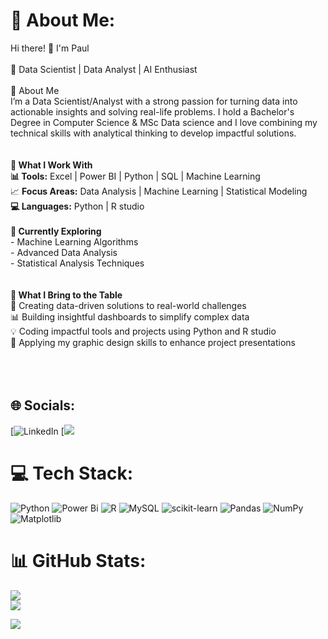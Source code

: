 # 💫 About Me:
Hi there! 👋 I'm Paul <br><br> 🌟 Data Scientist | Data Analyst | AI Enthusiast<br><br>🚀 About Me<br>I’m a Data Scientist/Analyst with a strong passion for turning data into actionable insights and solving real-life problems. I hold a Bachelor's Degree in Computer Science & MSc Data science and I love combining my technical skills with analytical thinking to develop impactful solutions.<br><br><br> **🔧 What I Work With<br>** **📊 Tools:** Excel | Power BI | Python | SQL | Machine Learning  <br> 📈 **Focus Areas:** Data Analysis | Machine Learning | Statistical Modeling  <br> **💻 Languages:** Python | R studio<br><br>**🌱 Currently Exploring**<br>- Machine Learning Algorithms  <br>- Advanced Data Analysis  <br>- Statistical Analysis Techniques  <br><br><br> **🎯 What I Bring to the Table<br>** 🧩 Creating data-driven solutions to real-world challenges  <br> 📊 Building insightful dashboards to simplify complex data  <br>💡 Coding impactful tools and projects using Python and R studio <br> 🎨 Applying my graphic design skills to enhance project presentations  <br><br><br><br>


## 🌐 Socials:
[![LinkedIn](https://img.shields.io/badge/LinkedIn-%230077B5.svg?logo=linkedin&logoColor=white) [![](https://www.linkedin.com/in/paul-ashipa-8040212a2/) 

# 💻 Tech Stack:
![Python](https://img.shields.io/badge/python-3670A0?style=for-the-badge&logo=python&logoColor=ffdd54) ![Power Bi](https://img.shields.io/badge/power_bi-F2C811?style=for-the-badge&logo=powerbi&logoColor=black) ![R](https://img.shields.io/badge/r-%23276DC3.svg?style=for-the-badge&logo=r&logoColor=white) ![MySQL](https://img.shields.io/badge/mysql-4479A1.svg?style=for-the-badge&logo=mysql&logoColor=white) ![scikit-learn](https://img.shields.io/badge/scikit--learn-%23F7931E.svg?style=for-the-badge&logo=scikit-learn&logoColor=white) ![Pandas](https://img.shields.io/badge/pandas-%23150458.svg?style=for-the-badge&logo=pandas&logoColor=white) ![NumPy](https://img.shields.io/badge/numpy-%23013243.svg?style=for-the-badge&logo=numpy&logoColor=white) ![Matplotlib](https://img.shields.io/badge/Matplotlib-%23ffffff.svg?style=for-the-badge&logo=Matplotlib&logoColor=black)
# 📊 GitHub Stats:
![](https://github-readme-stats.vercel.app/api?username=Ashipa41&theme=dark&hide_border=false&include_all_commits=false&count_private=false)<br/>
![](https://github-readme-stats.vercel.app/api/top-langs/?username=Ashipa41&theme=dark&hide_border=false&include_all_commits=false&count_private=false&layout=compact)


[![](https://visitcount.itsvg.in/api?id=Ashipa41&icon=0&color=0)](https://visitcount.itsvg.in)

<!-- Proudly created with GPRM ( https://gprm.itsvg.in ) -->
